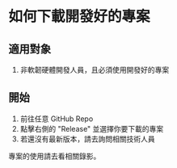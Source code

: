 # 如何下載開發好的專案

## 適用對象

1. 非軟韌硬體開發人員，且必須使用開發好的專案

## 開始

1. 前往任意 GitHub Repo
2. 點擊右側的 "Release" 並選擇你要下載的專案
3. 若還沒有最新版本，請去詢問相關技術人員

專案的使用請去看相關錄影。
